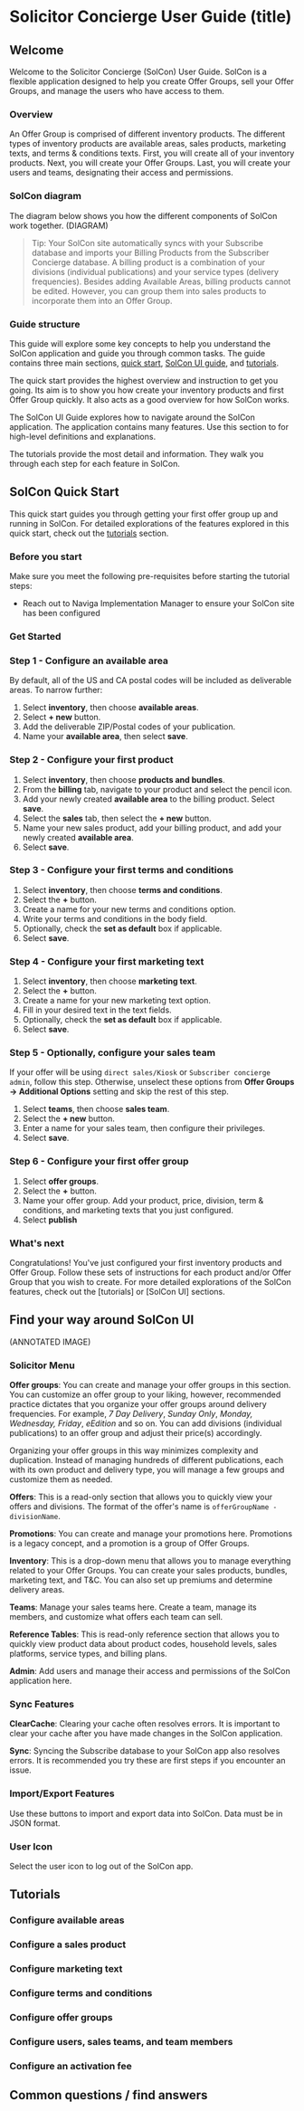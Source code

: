 # Solicitor Concierge User Guide (title)

## Welcome

Welcome to the Solicitor Concierge (SolCon) User Guide. SolCon is a flexible application designed to help you create Offer Groups, sell your Offer Groups, and manage the users who have access to them.

### Overview

An Offer Group is comprised of different inventory products. The different types of inventory products are available areas, sales products, marketing texts, and terms & conditions texts. First, you will create all of your inventory products. Next, you will create your Offer Groups. Last, you will create your users and teams, designating their access and permissions.

### SolCon diagram

The diagram below shows you how the different components of SolCon work together.
 (DIAGRAM)

> Tip: Your SolCon site automatically syncs with your Subscribe database and imports your Billing Products from the Subscriber Concierge database. A billing product is a combination of your divisions (individual publications) and your service types (delivery frequencies). Besides adding Available Areas, billing products cannot be edited. However, you can group them into sales products to incorporate them into an Offer Group.

### Guide structure

This guide will explore some key concepts to help you understand the SolCon application and guide you through common tasks. The guide contains three main sections, [quick start](example.com), [SolCon UI guide](example.com), and [tutorials](example.com).

The quick start provides the highest overview and instruction to get you going. Its aim is to show you how create your inventory products and first Offer Group quickly. It also acts as a good overview for how SolCon works.

The SolCon UI Guide explores how to navigate around the SolCon application. The application contains many features. Use this section to for high-level definitions and explanations.

The tutorials provide the most detail and information. They walk you through each step for each feature in SolCon.

## SolCon Quick Start

This quick start guides you through getting your first offer group up and running in SolCon. For detailed explorations of the features explored in this quick start, check out the [tutorials](example.com) section.

### Before you start

Make sure you meet the following pre-requisites before starting the tutorial steps:

* Reach out to Naviga Implementation Manager to ensure your SolCon site has been configured

### Get Started

### Step 1 - Configure an available area

By default, all of the US and CA postal codes will be included as deliverable areas. To narrow further:

1. Select **inventory**, then choose **available areas**.
2. Select **+ new** button.
3. Add the deliverable ZIP/Postal codes of your publication.
4. Name your **available area**, then select **save**.

### Step 2 - Configure your first product

1. Select **inventory**, then choose **products and bundles**.
2. From the **billing** tab, navigate to your product and select the pencil icon.
3. Add your newly created **available area** to the billing product. Select **save**.
4. Select the **sales** tab, then select the **+ new** button.
5. Name your new sales product, add your billing product, and add your newly created **available area**.
6. Select **save**.

### Step 3 - Configure your first terms and conditions

1. Select **inventory**, then choose **terms and conditions**.
2. Select the **+** button.
3. Create a name for your new terms and conditions option.
4. Write your terms and conditions in the body field.
5. Optionally, check the **set as default** box if applicable.
6. Select **save**.

### Step 4 - Configure your first marketing text

1. Select **inventory**, then choose **marketing text**.
2. Select the **+** button.
3. Create a name for your new marketing text option.
4. Fill in your desired text in the text fields.
5. Optionally, check the **set as default** box if applicable.
6. Select **save**.

### Step 5 - Optionally, configure your sales team

If your offer will be using `direct sales/Kiosk` or `Subscriber concierge admin`, follow this step. Otherwise, unselect these options from **Offer Groups -> Additional Options** setting and skip the rest of this step.

1. Select **teams**, then choose **sales team**.
2. Select the **+ new** button.
3. Enter a name for your sales team, then configure their privileges.
4. Select **save**.

### Step 6 - Configure your first offer group

1. Select **offer groups**.
2. Select the **+** button.
3. Name your offer group. Add your product, price, division, term & conditions, and marketing texts that you just configured.
4. Select **publish**

### What's next

Congratulations! You've just configured your first inventory products and Offer Group. Follow these sets of instructions for each product and/or Offer Group that you wish to create. For more detailed explorations of the SolCon features, check out the [tutorials] or [SolCon UI] sections.

<!-- PM Gets application set up, then PM makes sure sync is working, and division is set up.

PM would have to give client access in the admin button.menu

Start w/ inventory section. Inventory is anything and everything you'd need to set up an offer group. All the features in inventory, -->

## Find your way around SolCon UI

(ANNOTATED IMAGE)

### Solicitor Menu

**Offer groups**: You can create and manage your offer groups in this section. You can customize an offer group to your liking, however, recommended practice dictates that you organize your offer groups around delivery frequencies. For example, _7 Day Delivery_, _Sunday Only_, _Monday, Wednesday, Friday_, _eEdition_ and so on. You can add divisions (individual publications) to an offer group and adjust their price(s) accordingly.

Organizing your offer groups in this way minimizes complexity and duplication. Instead of managing hundreds of different publications, each with its own product and delivery type, you will manage a few groups and customize them as needed.

**Offers**: This is a read-only section that allows you to quickly view your offers and divisions. The format of the offer's name is `offerGroupName - divisionName`.

**Promotions**: You can create and manage your promotions here. Promotions is a legacy concept, and a promotion is a group of Offer Groups.
<!-- (Replaced promotions w/ offer groups in new release. Promotions is basically legacy concept. ) -->

**Inventory**: This is a drop-down menu that allows you to manage everything related to your Offer Groups. You can create your sales products, bundles, marketing text, and T&C. You can also set up premiums and determine delivery areas.

**Teams**: Manage your sales teams here. Create a team, manage its members, and customize what offers each team can sell.

**Reference Tables**: This is read-only reference section that allows you to quickly view product data about product codes, household levels, sales platforms, service types, and billing plans.

**Admin**: Add users and manage their access and permissions of the SolCon application here.

### Sync Features

**ClearCache**: Clearing your cache often resolves errors. It is important to clear your cache after you have made changes in the SolCon application.

**Sync**: Syncing the Subscribe database to your SolCon app also resolves errors. It is recommended you try these are first steps if you encounter an issue.

### Import/Export Features
Use these buttons to import and export data into SolCon. Data must be in JSON format.

### User Icon

Select the user icon to log out of the SolCon app.

## Tutorials

### Configure available areas

### Configure a sales product

### Configure marketing text

### Configure terms and conditions

### Configure offer groups

### Configure users, sales teams, and team members

### Configure an activation fee

## Common questions / find answers
